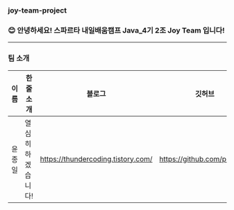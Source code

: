 ### joy-team-project

### 😊 안녕하세요! 스파르타 내일배움캠프 Java_4기 2조 Joy Team 입니다!
-----
### 팀 소개

| 이름 | 한줄소개 | 블로그 | 깃허브 |
| ----|----|-------|-------|
|윤종일| 열심히 하겠습니다!|https://thundercoding.tistory.com/ |https://github.com/pie0902|
